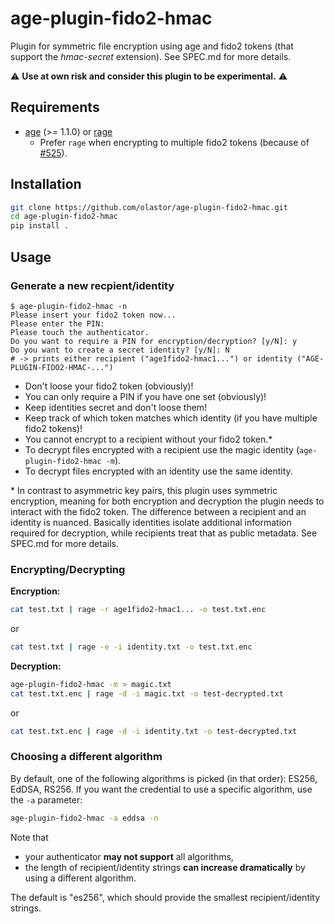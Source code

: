 # age-plugin-fido2-hmac

Plugin for symmetric file encryption using age and fido2 tokens (that support the _hmac-secret_ extension). See SPEC.md for more details.

⚠️ **Use at own risk and consider this plugin to be experimental.** ⚠️

## Requirements

- [age](https://github.com/FiloSottile/age) (>= 1.1.0) or [rage](https://github.com/str4d/rage)
  - Prefer `rage` when encrypting to multiple fido2 tokens (because of [#525](https://github.com/FiloSottile/age/issues/526)).

## Installation

```bash
git clone https://github.com/olastor/age-plugin-fido2-hmac.git
cd age-plugin-fido2-hmac
pip install .
```

## Usage

### Generate a new recpient/identity

```
$ age-plugin-fido2-hmac -n
Please insert your fido2 token now...
Please enter the PIN:
Please touch the authenticator.
Do you want to require a PIN for encryption/decryption? [y/N]: y
Do you want to create a secret identity? [y/N]: N
# -> prints either recipient ("age1fido2-hmac1...") or identity ("AGE-PLUGIN-FIDO2-HMAC-...")
```

- Don't loose your fido2 token (obviously)!
- You can only require a PIN if you have one set (obviously)!
- Keep identities secret and don't loose them!
- Keep track of which token matches which identity (if you have multiple fido2 tokens)!
- You cannot encrypt to a recipient without your fido2 token.\*
- To decrypt files encrypted with a recipient use the magic identity (`age-plugin-fido2-hmac -m`).
- To decrypt files encrypted with an identity use the same identity.

\* In contrast to asymmetric key pairs, this plugin uses symmetric encryption, meaning for both encryption and decryption the plugin needs to interact with the fido2 token. The difference between a recipient and an identity is nuanced. Basically identities isolate additional information required for decryption, while recipients treat that as public metadata. See SPEC.md for more details.

### Encrypting/Decrypting

**Encryption:**

```bash
cat test.txt | rage -r age1fido2-hmac1... -o test.txt.enc
```

or

```bash
cat test.txt | rage -e -i identity.txt -o test.txt.enc
```

**Decryption:**

```bash
age-plugin-fido2-hmac -m > magic.txt
cat test.txt.enc | rage -d -i magic.txt -o test-decrypted.txt
```

or

```bash
cat test.txt.enc | rage -d -i identity.txt -o test-decrypted.txt
```

### Choosing a different algorithm

By default, one of the following algorithms is picked (in that order): ES256, EdDSA, RS256. If you want the credential to use a specific algorithm, use the `-a` parameter:

```bash
age-plugin-fido2-hmac -a eddsa -n
```

Note that

- your authenticator **may not support** all algorithms,
- the length of recipient/identity strings **can increase dramatically** by using a different algorithm.

The default is "es256", which should provide the smallest recipient/identity strings.

